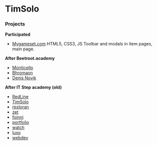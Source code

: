 # TimSolo
### Projects

<strong>Participated</strong>
* [Mygameset.com](https://mygameset.com)
HTML5, CSS3, JS
Toolbar and modals in item pages, main page.

<strong>After Beetroot.academy</strong>

* [Monticello](monticello/)
* [Bhromaon](bhromaon/)
* [Denis Novik](DenisNovik/)



<strong>After IT Step academy (old)</strong>

* [RedLine](RedLine/)
* [TimSolo](TimSolo/)
* [restoran](Restoran/)
* [zet](ZET/)
* [foinni](Foinni/)
* [portfolio](Portfolio/)
* [watch](watch/)
* [luxo](luxo/)
* [webdev](webdev/)
